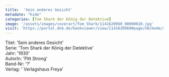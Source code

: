 ```yaml
---
title:  'Sein anderes Gesicht'
metadate: "hide"
categories: [Tom Shark der König der Detektive]
image: '/assets/images/coverart/Tom Shark/1141620960_00000010.jpg'
visit: 'https://portal.dnb.de/bookviewer/view/1141620960#page/n0/mode/2up'
---
```

Titel: 'Sein anderes Gesicht' <br>
Serie: 'Tom Shark der König der Detektive' <br>
Jahr: '1930' <br>
AutorIn: 'Pitt Strong' <br>
Band-Nr: '?' <br>
Verlag: ' Verlagshaus Freya'
